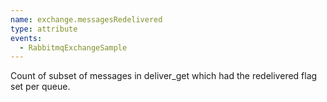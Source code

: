 ```yaml
---
name: exchange.messagesRedelivered
type: attribute
events:
  - RabbitmqExchangeSample
---
```


Count of subset of messages in deliver\_get which had the redelivered flag set per queue.